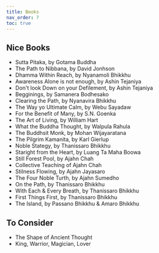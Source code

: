 ```yaml
---
title: Books 
nav_order: 7
toc: true
---
```


## Nice Books

* Sutta Pitaka, by Gotama Buddha
* The Path to Nibbana, by David Jonhson
* Dhamma Within Reach, by Nyanamoli Bhikkhu
* Awareness Alone is not enough, by Ashin Tejaniya 
* Don't look Down on your Defilement, by Ashin Tejaniya
* Begginings, by Samanera Bodhesako
* Clearing the Path, by Nyanavira Bhikkhu
* The Way yo Ultimate Calm, by Webu Sayadaw
* For the Benefit of Many, by S.N. Goenka
* The Art of Living, by William Hart
* What the Buddha Thought, by Walpula Rahula
* The Buddhsit Monk, by Mohan Wijayaratana
* The Pilgrim Kamanita, by Karl Gierlup
* Noble Stategy, by Thanissaro Bhikkhu
* Staright from the Heart, by Luang Ta Maha Boowa
* Still Forest Pool, by Ajahn Chah
* Collective Teaching of Ajahn Chah
* Stilness Flowing, by Ajahn Jayasaro
* The Four Noble Turth, by Ajahn Sumedho
* On the Path, by Thanissaro Bhikkhu
* With Each & Every Breath, by Thanissaro Bhikkhu
* First Things First, by Thanissaro Bhikkhu
* The Island, by Passano Bhikkhu & Amaro Bhikkhu

## To Consider

* The Shape of Ancient Thought
* King, Warrior, Magician, Lover

